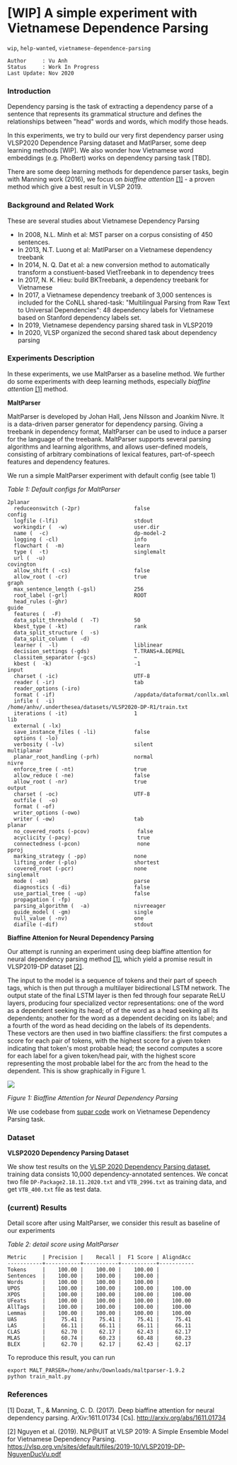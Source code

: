 # [WIP] A simple experiment with Vietnamese Dependence Parsing

`wip`, `help-wanted`, `vietnamese-dependence-parsing`

```
Author     : Vu Anh
Status     : Work In Progress
Last Update: Nov 2020 
```

### Introduction

Dependency parsing is the task of extracting a dependency parse of a sentence that represents its grammatical structure and defines the relationships between "head" words and words, which modify those heads. 

In this experiments, we try to build our very first dependency parser using VLSP2020 Dependence Parsing dataset and MatlParser, some deep learning methods [WIP]. We also wonder how Vietnamese word embeddings (e.g. PhoBert) works on dependency parsing task [TBD].

There are some deep learning methods for dependence parser tasks, begin with Manning work (2016), we focus on *biaffine attention* [[1]](#references) - a proven method which give a best result in VLSP 2019.

### Background and Related Work

These are several studies about Vietnamese Dependency Parsing

* In 2008, N.L. Minh et al: MST parser on a corpus consisting of 450 sentences.
* In 2013, N.T. Luong et al: MatlParser on a Vietnamese dependency treebank
* In 2014, N. Q. Dat et al: a new conversion method to automatically transform a constiuent-based VietTreebank in to dependency trees
* In 2017, N. K. Hieu: build BKTreebank, a dependency treebank for Vietnamese
* In 2017, a Vietnamese dependency treebank of 3,000 sentences is included for the CoNLL shared-task: "Multilingual Parsing from Raw Text to Universal Dependencies": 48 dependency labels for Vietnamese based on Stanford dependency labels set.
* In 2019, Vietnamese dependency parsing shared task in VLSP2019
* In 2020, VLSP organized the second shared task about dependency parsing

### Experiments Description

In these experiments, we use MaltParser as a baseline method. We further do some experiments with deep learning methods, especially *biaffine attention* [[1]](#references) method.

**MaltParser**

MaltParser is developed by Johan Hall, Jens Nilsson and Joankim Nivre. It is a data-driven parser generator for dependency parsing. Giving a treebank in dependency format, MaltParser can be used to induce a parser for the language of the treebank. MaltParser supports several parsing algorithms and learning algorithms, and allows user-defined models, consisting of arbitrary combinations of lexical features, part-of-speech features and dependency features. 

We run a simple MaltParser experiment with default config (see table 1)

*Table 1: Default configs for MaltParser*

```
2planar
  reduceonswitch (-2pr)                 false
config
  logfile (-lfi)                        stdout
  workingdir (  -w)                     user.dir
  name (  -c)                           dp-model-2
  logging ( -cl)                        info
  flowchart (  -m)                      learn
  type (  -t)                           singlemalt
  url (  -u)                            
covington
  allow_shift ( -cs)                    false
  allow_root ( -cr)                     true
graph
  max_sentence_length (-gsl)            256
  root_label (-grl)                     ROOT
  head_rules (-ghr)                     
guide
  features (  -F)                       
  data_split_threshold (  -T)           50
  kbest_type ( -kt)                     rank
  data_split_structure (  -s)           
  data_split_column (  -d)              
  learner (  -l)                        liblinear
  decision_settings (-gds)              T.TRANS+A.DEPREL
  classitem_separator (-gcs)            ~
  kbest (  -k)                          -1
input
  charset ( -ic)                        UTF-8
  reader ( -ir)                         tab
  reader_options (-iro)                 
  format ( -if)                         /appdata/dataformat/conllx.xml
  infile (  -i)                         /home/anhv/.underthesea/datasets/VLSP2020-DP-R1/train.txt
  iterations ( -it)                     1
lib
  external ( -lx)                       
  save_instance_files ( -li)            false
  options ( -lo)                        
  verbosity ( -lv)                      silent
multiplanar
  planar_root_handling (-prh)           normal
nivre
  enforce_tree ( -nt)                   true
  allow_reduce ( -ne)                   false
  allow_root ( -nr)                     true
output
  charset ( -oc)                        UTF-8
  outfile (  -o)                        
  format ( -of)                         
  writer_options (-owo)                 
  writer ( -ow)                         tab
planar
  no_covered_roots (-pcov)               false
  acyclicity (-pacy)                     true
  connectedness (-pcon)                  none
pproj
  marking_strategy ( -pp)               none
  lifting_order (-plo)                  shortest
  covered_root (-pcr)                   none
singlemalt
  mode ( -sm)                           parse
  diagnostics ( -di)                    false
  use_partial_tree ( -up)               false
  propagation ( -fp)                    
  parsing_algorithm (  -a)              nivreeager
  guide_model ( -gm)                    single
  null_value ( -nv)                     one
  diafile (-dif)                        stdout 
```

**Biaffine Attenion for Neural Dependency Parsing**

Our attempt is running an experiment using deep biaffine attention for neural dependency parsing method [[1]](#references), which yield a promise result in VLSP2019-DP dataset [[2]](#references).

The input to the model is a sequence of tokens and their part of speech tags, which is then put through a multilayer bidirectional LSTM network. The output state of the final LSTM layer is then fed through four separate ReLU layers, producing four specialized vector representations: one of the word as a dependent seeking its head; of of the word as a head seeking all its dependents; another for the word as a dependent deciding on its label; and a fourth of the word as head deciding on the labels of its dependents. These vectors are then used in two biaffine classifiers: the first computes a score for each pair of tokens, with the highest score for a given token indicating that token's most probable head; the second computes a score for each label for a given token/head pair, with the highest score representing the most probable label for the arc from the head to the dependent. This is show graphically in Figure 1.

![](img/biaffine_attention_dependency_parsing.png)

*Figure 1: Biaffine Attention for Neural Dependency Parsing*
 
We use codebase from [supar code](https://github.com/yzhangcs/parser) work on Vietnamese Dependency Parsing task.

### Dataset

**VLSP2020 Dependency Parsing Dataset**

We show test results on the [VLSP 2020 Dependency Parsing dataset](https://vlsp.org.vn/vlsp2020/eval/udp), training data 
consists 10,000 dependency-annotated sentences. We concat two file `DP-Package2.18.11.2020.txt` and `VTB_2996.txt` as 
training data, and get `VTB_400.txt` file as test data. 

### (current) Results

Detail score after using MaltParser, we consider this result as baseline of our experiments  

*Table 2: detail score using MaltParser*
 
```
Metric     | Precision |    Recall |  F1 Score | AligndAcc
-----------+-----------+-----------+-----------+-----------
Tokens     |    100.00 |    100.00 |    100.00 |
Sentences  |    100.00 |    100.00 |    100.00 |
Words      |    100.00 |    100.00 |    100.00 |
UPOS       |    100.00 |    100.00 |    100.00 |    100.00
XPOS       |    100.00 |    100.00 |    100.00 |    100.00
UFeats     |    100.00 |    100.00 |    100.00 |    100.00
AllTags    |    100.00 |    100.00 |    100.00 |    100.00
Lemmas     |    100.00 |    100.00 |    100.00 |    100.00
UAS        |     75.41 |     75.41 |     75.41 |     75.41
LAS        |     66.11 |     66.11 |     66.11 |     66.11
CLAS       |     62.70 |     62.17 |     62.43 |     62.17
MLAS       |     60.74 |     60.23 |     60.48 |     60.23
BLEX       |     62.70 |     62.17 |     62.43 |     62.17 
```

To reproduce this result, you can run 

```
export MALT_PARSER=/home/anhv/Downloads/maltparser-1.9.2
python train_malt.py 
```

### References

[1] Dozat, T., & Manning, C. D. (2017). Deep biaffine attention for neural dependency parsing. ArXiv:1611.01734 [Cs]. http://arxiv.org/abs/1611.01734

[2] Nguyen et al. (2019). NLP@UIT at VLSP 2019: A Simple Ensemble Model for Vietnamese Dependency Parsing. https://vlsp.org.vn/sites/default/files/2019-10/VLSP2019-DP-NguyenDucVu.pdf
